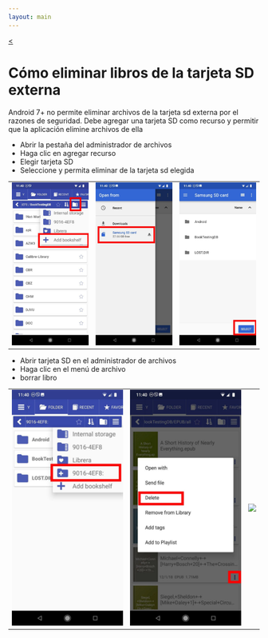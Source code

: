 ```yaml
---
layout: main
---
```

[<](/wiki/faq)

# Cómo eliminar libros de la tarjeta SD externa

Android 7+ no permite eliminar archivos de la tarjeta sd externa por el
razones de seguridad.
Debe agregar una tarjeta SD como recurso y permitir que la aplicación elimine archivos de ella

* Abrir la pestaña del administrador de archivos
* Haga clic en agregar recurso
* Elegir tarjeta SD
* Seleccione y permita eliminar de la tarjeta sd elegida

||||
|-|-|-|
|![](1.jpg)|![](2.jpg)|![](3.jpg)|

* Abrir tarjeta SD en el administrador de archivos
* Haga clic en el menú de archivo
* borrar libro

||||
|-|-|-|
|![](4.jpg)|![](5.jpg)|![](6.jpg)|
